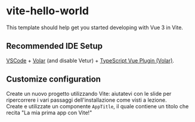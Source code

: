 # vite-hello-world

This template should help get you started developing with Vue 3 in Vite.

## Recommended IDE Setup

[VSCode](https://code.visualstudio.com/) + [Volar](https://marketplace.visualstudio.com/items?itemName=Vue.volar) (and disable Vetur) + [TypeScript Vue Plugin (Volar)](https://marketplace.visualstudio.com/items?itemName=Vue.vscode-typescript-vue-plugin).

## Customize configuration
Create un nuovo progetto utilizzando Vite: aiutatevi con le slide per ripercorrere i vari passaggi dell'installazione come visti a lezione. <br>
Create e utilizzate un componente `AppTitle`, il quale contiene un titolo che recita "La mia prima app con Vite!"
